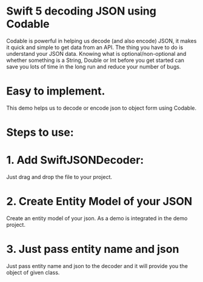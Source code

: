 # Swift 5 decoding JSON using Codable

Codable is powerful in helping us decode (and also encode) JSON, it makes it quick and simple to get data from an API. The thing you have to do is understand your JSON data. Knowing what is optional/non-optional and whether something is a String, Double or Int before you get started can save you lots of time in the long run and reduce your number of bugs.

# Easy to implement.

This demo helps us to decode or encode json to object form using Codable.

# Steps to use:

# 1. Add SwiftJSONDecoder:

Just drag and drop the file to your project.

# 2. Create Entity Model of your JSON

Create an entity model of your json. As a demo is integrated in the demo project.

# 3. Just pass entity name and json 

Just pass entity name and json to the decoder and it will provide you the object of given class.
